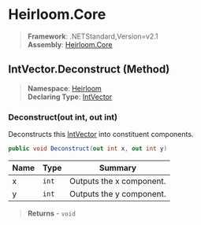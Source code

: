 # Heirloom.Core

> **Framework**: .NETStandard,Version=v2.1  
> **Assembly**: [Heirloom.Core][0]

## IntVector.Deconstruct (Method)

> **Namespace**: [Heirloom][0]  
> **Declaring Type**: [IntVector][1]

### Deconstruct(out int, out int)

Deconstructs this [IntVector][1] into constituent components.

```cs
public void Deconstruct(out int x, out int y)
```

| Name | Type  | Summary                  |
|------|-------|--------------------------|
| x    | `int` | Outputs the x component. |
| y    | `int` | Outputs the y component. |

> **Returns** - `void`

[0]: ../../../Heirloom.Core.md
[1]: ../IntVector.md
